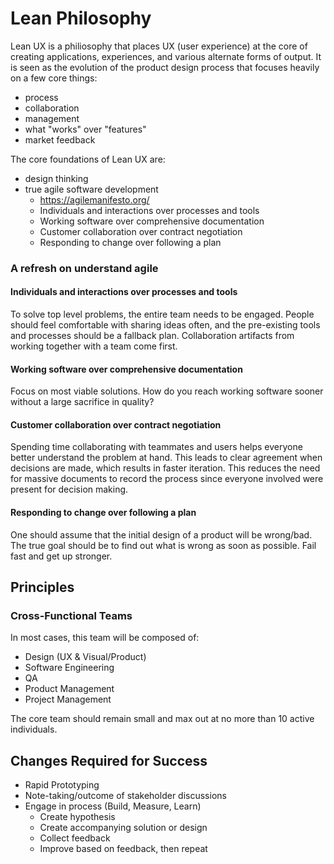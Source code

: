 # Lean Philosophy

Lean UX is a philiosophy that places UX (user experience) at the core of creating applications, experiences, and various alternate forms of output. It is seen as the evolution of the product design process that focuses heavily on a few core things:
- process
- collaboration
- management
- what "works" over "features"
- market feedback

The core foundations of Lean UX are:
- design thinking
- true agile software development
    - https://agilemanifesto.org/
    - Individuals and interactions over processes and tools
    - Working software over comprehensive documentation
    - Customer collaboration over contract negotiation
    - Responding to change over following a plan

### A refresh on understand agile

#### Individuals and interactions over processes and tools

To solve top level problems, the entire team needs to be engaged. People should feel comfortable with sharing ideas often, and the pre-existing tools and processes should be a fallback plan. Collaboration artifacts from working together with a team come first.

#### Working software over comprehensive documentation

Focus on most viable solutions. How do you reach working software sooner without a large sacrifice in quality?

#### Customer collaboration over contract negotiation

Spending time collaborating with teammates and users helps everyone better understand the problem at hand. This leads to clear agreement when decisions are made, which results in faster iteration. This reduces the need for massive documents to record the process since everyone involved were present for decision making.

#### Responding to change over following a plan

One should assume that the initial design of a product will be wrong/bad. The true goal should be to find out what is wrong as soon as possible. Fail fast and get up stronger.

## Principles

### Cross-Functional Teams
In most cases, this team will be composed of:
- Design (UX & Visual/Product)
- Software Engineering
- QA
- Product Management
- Project Management

The core team should remain small and max out at no more than 10 active individuals.



## Changes Required for Success

- Rapid Prototyping
- Note-taking/outcome of stakeholder discussions
- Engage in process (Build, Measure, Learn)
    - Create hypothesis
    - Create accompanying solution or design
    - Collect feedback
    - Improve based on feedback, then repeat

